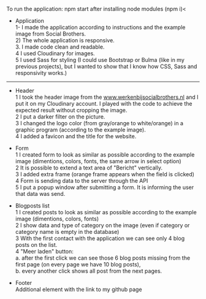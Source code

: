 To run the application: npm start after installing node modules (npm i)<

- Application<br>
    1- I made the application according to instructions and the example image from Social Brothers.<br>
    2) The whole application is responsive.<br>
    3. I made code clean and readable.<br>
    4 I used Cloudinary for images.<br>
    5 I used Sass for styling (I could use Bootstrap or Bulma (like in my previous projects), but I wanted to show that I know how CSS, Sass and responsivity works.)<br>
    
<hr>

- Header<br>
    1 I took the header image from the www.werkenbijsocialbrothers.nl and I put it on my Cloudinary account. I played with the code to achieve the expected result without cropping the image.<br>
    2 I put a darker filter on the picture.<br>
    3 I changed the logo color (from gray/orange to white/orange) in a graphic program (according to the example image).<br>
    4 I added a favicon and the title for the website.<br>
    
- Form<br>
    1 I created form to look as similar as possible according to the example image (dimentions, colors, fonts, the same arrow in select option)<br>
    2 It is possible to extend a text area of "Bericht" vertically.<br>
    3 I added extra frame (orange frame appears when the field is clicked)<br>
    4 Form is sending data to the server through the API<br>
    5 I put a popup window after submitting a form. It is informing the user that data was send.<br>
- Blogposts list<br>
    1 I created posts to look as similar as possible according to the example image (dimentions, colors, fonts)<br>
    2 I show data and type of category on the image (even if category or category name is empty in the database)<br>
    3 With the first contact with the application we can see only 4 blog posts on the list.<br>
    4 "Meer laden" button:<br>
        a. after the first click we can see those 6 blog posts missing from the first page (on every page we have 10 blog posts),<br>
        b. every another click shows all post from the next pages. <br>
- Footer<br>
    Additional element with the link to my github page<br>



